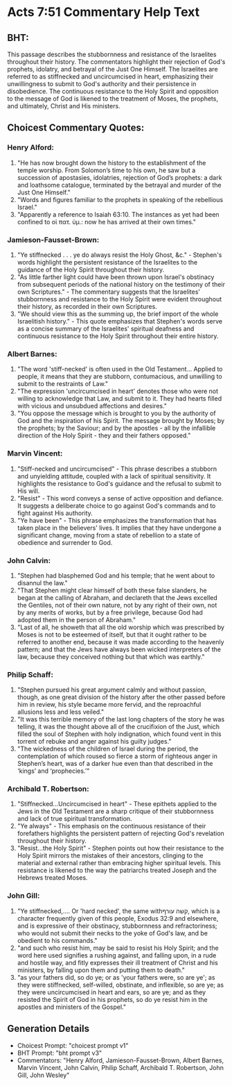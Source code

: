 # Acts 7:51 Commentary Help Text

## BHT:
This passage describes the stubbornness and resistance of the Israelites throughout their history. The commentators highlight their rejection of God's prophets, idolatry, and betrayal of the Just One Himself. The Israelites are referred to as stiffnecked and uncircumcised in heart, emphasizing their unwillingness to submit to God's authority and their persistence in disobedience. The continuous resistance to the Holy Spirit and opposition to the message of God is likened to the treatment of Moses, the prophets, and ultimately, Christ and His ministers.

## Choicest Commentary Quotes:
### Henry Alford:
1. "He has now brought down the history to the establishment of the temple worship. From Solomon’s time to his own, he saw but a succession of apostasies, idolatries, rejection of God’s prophets: a dark and loathsome catalogue, terminated by the betrayal and murder of the Just One Himself."
2. "Words and figures familiar to the prophets in speaking of the rebellious Israel."
3. "Apparently a reference to Isaiah 63:10. The instances as yet had been confined to οἱ πατ. ὑμ.: now he has arrived at their own times."

### Jamieson-Fausset-Brown:
1. "Ye stiffnecked . . . ye do always resist the Holy Ghost, &c." - Stephen's words highlight the persistent resistance of the Israelites to the guidance of the Holy Spirit throughout their history.
2. "As little farther light could have been thrown upon Israel's obstinacy from subsequent periods of the national history on the testimony of their own Scriptures." - The commentary suggests that the Israelites' stubbornness and resistance to the Holy Spirit were evident throughout their history, as recorded in their own Scriptures.
3. "We should view this as the summing up, the brief import of the whole Israelitish history." - This quote emphasizes that Stephen's words serve as a concise summary of the Israelites' spiritual deafness and continuous resistance to the Holy Spirit throughout their entire history.

### Albert Barnes:
1. "The word 'stiff-necked' is often used in the Old Testament... Applied to people, it means that they are stubborn, contumacious, and unwilling to submit to the restraints of Law."
2. "The expression 'uncircumcised in heart' denotes those who were not willing to acknowledge that Law, and submit to it. They had hearts filled with vicious and unsubdued affections and desires."
3. "You oppose the message which is brought to you by the authority of God and the inspiration of his Spirit. The message brought by Moses; by the prophets; by the Saviour; and by the apostles - all by the infallible direction of the Holy Spirit - they and their fathers opposed."

### Marvin Vincent:
1. "Stiff-necked and uncircumcised" - This phrase describes a stubborn and unyielding attitude, coupled with a lack of spiritual sensitivity. It highlights the resistance to God's guidance and the refusal to submit to His will.
2. "Resist" - This word conveys a sense of active opposition and defiance. It suggests a deliberate choice to go against God's commands and to fight against His authority.
3. "Ye have been" - This phrase emphasizes the transformation that has taken place in the believers' lives. It implies that they have undergone a significant change, moving from a state of rebellion to a state of obedience and surrender to God.

### John Calvin:
1. "Stephen had blasphemed God and his temple; that he went about to disannul the law."
2. "That Stephen might clear himself of both these false slanders, he began at the calling of Abraham, and declareth that the Jews excelled the Gentiles, not of their own nature, not by any right of their own, not by any merits of works, but by a free privilege, because God had adopted them in the person of Abraham."
3. "Last of all, he showeth that all the old worship which was prescribed by Moses is not to be esteemed of itself, but that it ought rather to be referred to another end, because it was made according to the heavenly pattern; and that the Jews have always been wicked interpreters of the law, because they conceived nothing but that which was earthly."

### Philip Schaff:
1. "Stephen pursued his great argument calmly and without passion, though, as one great division of the history after the other passed before him in review, his style became more fervid, and the reproachful allusions less and less veiled."
2. "It was this terrible memory of the last long chapters of the story he was telling, it was the thought above all of the crucifixion of the Just, which filled the soul of Stephen with holy indignation, which found vent in this torrent of rebuke and anger against his guilty judges."
3. "The wickedness of the children of Israel during the period, the contemplation of which roused so fierce a storm of righteous anger in Stephen’s heart, was of a darker hue even than that described in the ‘kings’ and ‘prophecies.’"

### Archibald T. Robertson:
1. "Stiffnecked...Uncircumcised in heart" - These epithets applied to the Jews in the Old Testament are a sharp critique of their stubbornness and lack of true spiritual transformation.
2. "Ye always" - This emphasis on the continuous resistance of their forefathers highlights the persistent pattern of rejecting God's revelation throughout their history.
3. "Resist...the Holy Spirit" - Stephen points out how their resistance to the Holy Spirit mirrors the mistakes of their ancestors, clinging to the material and external rather than embracing higher spiritual levels. This resistance is likened to the way the patriarchs treated Joseph and the Hebrews treated Moses.

### John Gill:
1. "Ye stiffnecked,.... Or 'hard necked', the same withקשה עורף, which is a character frequently given of this people, Exodus 32:9 and elsewhere, and is expressive of their obstinacy, stubbornness and refractoriness; who would not submit their necks to the yoke of God's law, and be obedient to his commands."
2. "and such who resist him, may be said to resist his Holy Spirit; and the word here used signifies a rushing against, and falling upon, in a rude and hostile way, and fitly expresses their ill treatment of Christ and his ministers, by falling upon them and putting them to death."
3. "as your fathers did, so do ye; or as 'your fathers were, so are ye'; as they were stiffnecked, self-willed, obstinate, and inflexible, so are ye; as they were uncircumcised in heart and ears, so are ye; and as they resisted the Spirit of God in his prophets, so do ye resist him in the apostles and ministers of the Gospel."


## Generation Details
- Choicest Prompt: "choicest prompt v1"
- BHT Prompt: "bht prompt v3"
- Commentators: "Henry Alford, Jamieson-Fausset-Brown, Albert Barnes, Marvin Vincent, John Calvin, Philip Schaff, Archibald T. Robertson, John Gill, John Wesley"
